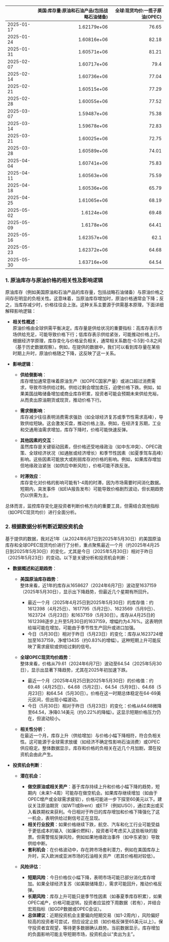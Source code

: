 |            |   美国:库存量:原油和石油产品(包括战略石油储备) |   全球:现货均价:一揽子原油(OPEC) |
|:-----------|-----------------------------------------------:|---------------------------------:|
| 2025-01-17 |                                    1.62179e+06 |                            76.65 |
| 2025-01-24 |                                    1.60816e+06 |                            82.18 |
| 2025-01-31 |                                    1.60571e+06 |                            81.21 |
| 2025-02-07 |                                    1.60717e+06 |                            79.4  |
| 2025-02-14 |                                    1.60736e+06 |                            77.04 |
| 2025-02-21 |                                    1.60515e+06 |                            77.29 |
| 2025-02-28 |                                    1.60055e+06 |                            77.52 |
| 2025-03-07 |                                    1.59487e+06 |                            75.38 |
| 2025-03-14 |                                    1.59678e+06 |                            72.83 |
| 2025-03-21 |                                    1.60025e+06 |                            72.75 |
| 2025-03-28 |                                    1.60589e+06 |                            74.01 |
| 2025-04-04 |                                    1.60741e+06 |                            75.83 |
| 2025-04-11 |                                    1.60563e+06 |                            75.59 |
| 2025-04-18 |                                    1.60536e+06 |                            65.79 |
| 2025-04-25 |                                    1.61065e+06 |                            68.19 |
| 2025-05-02 |                                    1.6124e+06  |                            69.48 |
| 2025-05-09 |                                    1.6178e+06  |                            64.41 |
| 2025-05-16 |                                    1.62357e+06 |                            62.1  |
| 2025-05-23 |                                    1.62372e+06 |                            64.68 |
| 2025-05-30 |                                    1.63716e+06 |                            64.54 |![图](inv_oil.png)

### 1. 原油库存与原油价格的相关性及影响逻辑

原油库存（例如美国原油和石油产品的库存量，包括战略石油储备）与原油价格之间存在明显的负相关性。这意味着，当原油库存增加时，原油价格通常会下降；反之，当库存减少时，价格往往会上涨。这种关系主要源于供需基本原理，下面详细解释影响逻辑：

- **相关性概述**：  
  原油价格由全球供需平衡决定。库存量是供给状况的重要指标：高库存表示市场供给充足，可能导致价格下行；低库存表示供给紧张，可能推动价格上行。根据经济学原理，库存变化与价格呈负相关，通常相关系数在-0.5到-0.8之间（基于历史数据观察）。例如，在提供的数据中，我们可以看到库存量在某些时期上升时，原油价格随之下降，这反映了这一关系。

- **影响逻辑**：  
  - **供给侧影响**：  
    库存增加通常意味着原油生产（如OPEC国家产量）或进口超过消费需求，导致市场供给过剩。供给过剩会增加卖压，迫使价格下跌。例如，如果美国战略储备增加或商业库存积累，投资者可能会预期未来供给充裕，从而卖出原油期货或现货，推动价格下行。
    
  - **需求侧影响**：  
    库存减少往往表明消费需求强劲（如全球经济复苏或季节性需求高峰），导致供给短缺。这会激发买盘，推动价格上涨。例如，在经济复苏期，工业和交通用油需求增加，库存下降时，价格可能快速反弹。
    
  - **其他因素的交互**：  
    虽然库存是关键驱动因素，但价格还受地缘政治（如中东冲突）、OPEC政策、全球经济状况（如通胀或经济增长）和季节性因素（如夏季驾车高峰）影响。这些因素可能放大或削弱库存对价格的影响。例如，如果库存增加但地缘政治紧张（如供应中断风险），价格可能不跌反涨。
    
  - **时滞效应**：  
    库存变化对价格的影响可能有1-4周的时滞，因为市场需要时间消化数据。短期内，突发事件（如EIA报告发布）可能导致价格剧烈波动，但长期趋势仍以供需为主。

总体而言，监控库存变化是投资者判断价格方向的重要工具，但需结合其他指标（如OPEC现货均价）进行全面分析。

### 2. 根据数据分析判断近期投资机会

基于提供的数据，我对近1年（从2024年6月7日到2025年5月30日）的美国原油库存和全球OPEC现货均价进行了分析，重点聚焦最近一个月（约2025年4月25日到2025年5月30日）的变化，尤其是今日（2025年5月30日）相对于昨日（2025年5月23日）的变动。以下是关键分析和投资机会判断：

- **数据概述和近期趋势**：  
  - **美国原油库存趋势**：  
    整体来看，近1年的库存从1658627（2024年6月7日）波动至1637159（2025年5月30日），显示出下降趋势，但最近几个星期有所回升。  
    - 最近一个月（2025年4月25日到2025年5月30日）的库存值：约1612398（4月25日）、1617795（5月2日）、1623569（5月9日）、1623724（5月23日）和1637159（5月30日）。库存从4月25日的1612398逐步上升至5月30日的1637159，增幅约为4.76%。这表明供给端可能在增加，可能由于季节性生产回升或进口加强。  
    - 今日（5月30日）相对于昨日（5月23日）的变化：库存从1623724增加至1637159，净增13435（约0.83%的增幅）。这种短期上升可能反映了需求疲软或供给过剩的信号。  
    
  - **全球OPEC现货均价趋势**：  
    整体来看，价格从79.61（2024年6月7日）波动至64.54（2025年5月30日），显示出显著下降趋势，尤其在2025年初加速下跌。  
    - 最近一个月（2025年4月25日到2025年5月30日）的价格值：约69.48（4月25日）、64.68（5月2日）、64.54（5月9日）、64.68（5月23日）和64.54（5月30日）。价格在这一时期总体稳定在64-69美元区间，但出现小幅波动。  
    - 今日（5月30日）相对于昨日（5月23日）的变化：价格从64.68微降至64.54，净降0.14美元（约0.22%的降幅）。这显示短期价格压力仍在，但波动较小。  
    
  - **相关性分析**：  
    在最近一个月，库存上升（供给增加）与价格小幅下降相符，符合负相关性。这可能源于全球需求放缓（如经济不确定性影响石油消费）或OPEC供应稳定。整体数据显示，库存和价格的负相关在近几个月加剧，潜在投资机会由此产生。

- **投资机会判断**：  
  - **潜在机会：**  
    - **做空原油或相关资产**：基于库存持续上升和价格小幅下降的趋势，短期内（未来1-4周）可能存在做空机会。如果库存继续增加（如由于OPEC增产或全球需求疲软），价格可能进一步下探至60美元以下。建议关注原油期货（如WTI或Brent）或ETF（例如USO），通过卖出或买入看跌期权来获利。今日相对于昨日的库存增加和价格下降强化了这一机会，表明供给过剩信号正在显现。  
    - **相关行业投资**：如果价格继续下跌，航空、汽车和化工行业可能受益于更低成本的输入（如廉价燃料），投资者可考虑买入这些板块的股票。但需警惕反弹风险，例如如果地缘政治事件（如中东紧张）导致供给中断。  
    - **套利机会**：在价格波动中，存在跨市场套利潜力，例如在美国库存上升时，买入欧洲或亚洲市场的石油相关资产（若其价格相对较低）。  
    
  - **风险评估**：  
    - **短期风险**：今日价格仅小幅下降，表明市场可能已部分消化库存增加。如果全球经济复苏（如美联储降息），需求可能回升，推动价格反弹。  
    - **长期风险**：库存上升可能只是季节性因素（如春夏季库存积累），如果OPEC减产，价格可能逆转。投资者应监控下周数据（若有），并结合宏观指标（如GDP数据或OPEC会议）。  
    - **总体建议**：近期投资机会主要偏向短期交易（如1-2周内），风险偏好较高的投资者可尝试，但应设定止损（如价格反弹至65美元以上）。保守投资者宜观望，等待更多数据确认趋势。当前数据显示，库存增加的负面影响可能主导短期市场，投资机会以“卖出为主”。